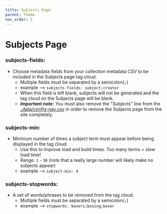 ```yaml
---
title: Subjects Page
parent: Theme
nav_order: 5
---
```


# Subjects Page

### **subjects-fields**: 
- Choose metadata fields from your collection metadata CSV to be included in the Subjects page tag cloud.
	- Multiple fields must be separated by a semicolon(`;`)
	- example --> `subjects-fields: subject;creator`
	- When this field is left blank, subjects will not be generated and the tag cloud on the Subjects page will be blank. 
	- ***Important note:*** You must also remove the "Subjects" line from the [_data/config-nav.csv](customize#config-nav) in order to remove the Subjects page from the site completely.

### **subjects-min**: 
- Minimum number of times a subject term must appear before being displayed in the tag cloud. 
	- Use this to improve load and build times. Too many terms = slow load time!
	- Range: `1` - `30` (note that a really large number will likely make no subjects appear)
	- example --> `subject-min: 4`

### **subjects-stopwords**: 
- A set of words/phrases to be removed from the tag cloud.
	- Multiple fields must be separated by a semicolon(`;`)
	- example --> `stopwords: boxers;boxing;boxer`